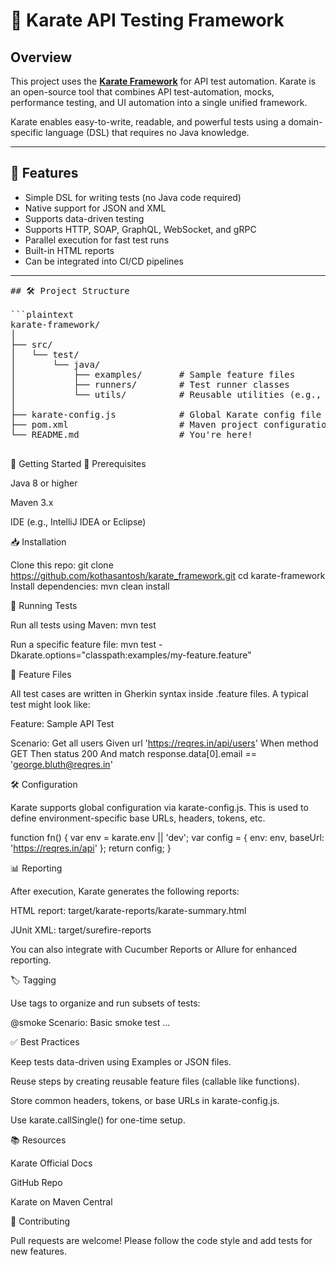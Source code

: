 # 🥋 Karate API Testing Framework

## Overview

This project uses the **[Karate Framework](https://github.com/karatelabs/karate)** for API test automation. Karate is an open-source tool that combines API test-automation, mocks, performance testing, and UI automation into a single unified framework.

Karate enables easy-to-write, readable, and powerful tests using a domain-specific language (DSL) that requires no Java knowledge.

---

## 🚀 Features

- Simple DSL for writing tests (no Java code required)
- Native support for JSON and XML
- Supports data-driven testing
- Supports HTTP, SOAP, GraphQL, WebSocket, and gRPC
- Parallel execution for fast test runs
- Built-in HTML reports
- Can be integrated into CI/CD pipelines


---

<pre markdown="1">
## 🛠️ Project Structure

```plaintext
karate-framework/
│
├── src/
│   └── test/
│       └── java/
│           ├── examples/       # Sample feature files
│           ├── runners/        # Test runner classes
│           └── utils/          # Reusable utilities (e.g., hooks, config)
│
├── karate-config.js            # Global Karate config file (runs before every test)
├── pom.xml                     # Maven project configuration
└── README.md                   # You're here!

</pre>


🚀 Getting Started
🔧 Prerequisites

Java 8 or higher

Maven 3.x

IDE (e.g., IntelliJ IDEA or Eclipse)

📥 Installation

Clone this repo:
git clone https://github.com/kothasantosh/karate_framework.git
cd karate-framework
Install dependencies:
mvn clean install

🧪 Running Tests

Run all tests using Maven:
mvn test

Run a specific feature file:
mvn test -Dkarate.options="classpath:examples/my-feature.feature"

📁 Feature Files

All test cases are written in Gherkin syntax inside .feature files. A typical test might look like:

Feature: Sample API Test

  Scenario: Get all users
    Given url 'https://reqres.in/api/users'
    When method GET
    Then status 200
    And match response.data[0].email == 'george.bluth@reqres.in'

 🛠 Configuration

Karate supports global configuration via karate-config.js. This is used to define environment-specific base URLs, headers, tokens, etc.

function fn() {
  var env = karate.env || 'dev';
  var config = {
    env: env,
    baseUrl: 'https://reqres.in/api'
  };
  return config;
}

📊 Reporting

After execution, Karate generates the following reports:

HTML report: target/karate-reports/karate-summary.html

JUnit XML: target/surefire-reports

You can also integrate with Cucumber Reports or Allure for enhanced reporting.

🏷️ Tagging

Use tags to organize and run subsets of tests:

@smoke
Scenario: Basic smoke test
  ...

✅ Best Practices

Keep tests data-driven using Examples or JSON files.

Reuse steps by creating reusable feature files (callable like functions).

Store common headers, tokens, or base URLs in karate-config.js.

Use karate.callSingle() for one-time setup.

📚 Resources

Karate Official Docs

GitHub Repo

Karate on Maven Central

🤝 Contributing

Pull requests are welcome! Please follow the code style and add tests for new features.



